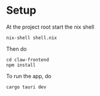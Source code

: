 # Setup

At the project root start the nix shell 

    nix-shell shell.nix

Then do

    cd claw-frontend
    npm install

To run the app, do
    
    cargo tauri dev 